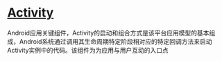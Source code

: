 # [Activity](https://developer.android.google.cn/guide/components/activities/intro-activities)
Android应用关键组件，Activity的启动和组合方式是该平台应用模型的基本组成，Android系统通过调用其生命周期特定阶段相对应的特定回调方法来启动Activity实例中的代码。该组件为为应用与用户互动的入口点


